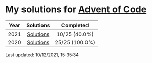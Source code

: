 # My solutions for [Advent of Code](https://adventofcode.com)

| Year | Solutions | Completed |
|:---:|:---:|:---:|
| 2021 | [Solutions](./2021) | 10/25 (40.0%) |
| 2020 | [Solutions](./2020) | 25/25 (100.0%) |

Last updated: 10/12/2021, 15:35:34